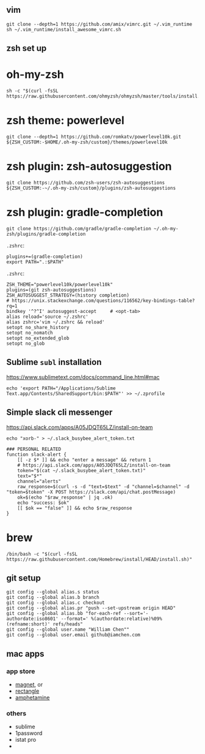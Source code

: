 ## vim
```
git clone --depth=1 https://github.com/amix/vimrc.git ~/.vim_runtime
sh ~/.vim_runtime/install_awesome_vimrc.sh
```


## zsh set up
# oh-my-zsh
```
sh -c "$(curl -fsSL https://raw.githubusercontent.com/ohmyzsh/ohmyzsh/master/tools/install.sh)"
```

# zsh theme: powerlevel
```
git clone --depth=1 https://github.com/romkatv/powerlevel10k.git ${ZSH_CUSTOM:-$HOME/.oh-my-zsh/custom}/themes/powerlevel10k
```

# zsh plugin: zsh-autosuggestion
```
git clone https://github.com/zsh-users/zsh-autosuggestions ${ZSH_CUSTOM:-~/.oh-my-zsh/custom}/plugins/zsh-autosuggestions
```

# zsh plugin: gradle-completion
```
git clone https://github.com/gradle/gradle-completion ~/.oh-my-zsh/plugins/gradle-completion
```

`.zshrc`:
```
plugins+=(gradle-completion)
export PATH=".:$PATH"
```

`.zshrc`:
```
ZSH_THEME="powerlevel10k/powerlevel10k"
plugins=(git zsh-autosuggestions)
ZSH_AUTOSUGGEST_STRATEGY=(history completion)
# https://unix.stackexchange.com/questions/116562/key-bindings-table?rq=1
bindkey '^?^I' autosuggest-accept     # <opt-tab>
alias reload='source ~/.zshrc'
alias zshrc='vim ~/.zshrc && reload'
setopt no_share_history
setopt no_nomatch
setopt no_extended_glob
setopt no_glob
```

## Sublime `subl` installation
https://www.sublimetext.com/docs/command_line.html#mac
```
echo 'export PATH="/Applications/Sublime Text.app/Contents/SharedSupport/bin:$PATH"' >> ~/.zprofile
```

## Simple slack cli messenger
https://api.slack.com/apps/A05JDQT65LZ/install-on-team
```
echo "xorb-" > ~/.slack_busybee_alert_token.txt
```

```
### PERSONAL RELATED
function slack-alert {
    [[ -z $* ]] && echo "enter a message" && return 1
    # https://api.slack.com/apps/A05JDQT65LZ/install-on-team
    token="$(cat ~/.slack_busybee_alert_token.txt)"
    text="$*"
    channel="alerts"
    raw_response=$(curl -s -d "text=$text" -d "channel=$channel" -d "token=$token" -X POST https://slack.com/api/chat.postMessage)
    ok=$(echo "$raw_response" | jq .ok)
    echo "success: $ok"
    [[ $ok == "false" ]] && echo $raw_response
}
```


# brew
```
/bin/bash -c "$(curl -fsSL https://raw.githubusercontent.com/Homebrew/install/HEAD/install.sh)"
```

## git setup
```
git config --global alias.s status
git config --global alias.b branch
git config --global alias.c checkout
git config --global alias.pr "push --set-upstream origin HEAD"
git config --global alias.bb "for-each-ref --sort='-authordate:iso8601' --format=' %(authordate:relative)%09%(refname:short)' refs/heads"
git config --global user.name "William Chen""
git config --global user.email github@iamchen.com
```

## mac apps
### app store
- [magnet](https://apps.apple.com/us/app/magnet/id441258766?mt=12), or
- [rectangle](https://rectangleapp.com/)
- [amphetamine](https://apps.apple.com/us/app/amphetamine/id937984704?mt=12)

### others
- sublime
- 1password
- istat pro
- 
